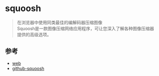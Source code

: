 # squoosh
> 在浏览器中使用同类最佳的编解码器压缩图像  
Squoosh是一款图像压缩网络应用程序，可让您深入了解各种图像压缩器提供的高级选项。




## 参考
- [web](https://squoosh.app/)
- [github-squoosh](https://github.com/GoogleChromeLabs/squoosh)
